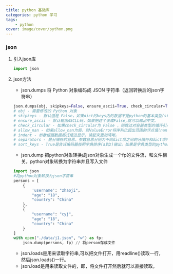 ```yaml
---
title: python 基础库
categories: python 学习
tags: 
    - python
cover: image/cover/python.png
---
```


### json

1. 引入json库

    ```python
    import json
    ```

2. json方法
    - json.dumps
    将 Python 对象编码成 JSON 字符串（返回转换后的json字符串）

    ```python
    json.dumps(obj, skipkeys=False, ensure_ascii=True, check_circular=True, allow_nan=True, cls=None, indent=None, separators=None, encoding="utf-8", default=None, sort_keys=False, **kw)
    # obj - 需要修改的 Python 对象
    # skipkeys - 默认值是 False，如果dict的keys内的数据不是python的基本类型(str,unicode,int,long,float,bool,None)，设置为False时，就会报TypeError的错误。此时设置成True，则会跳过这类key 。
    # ensure_ascii - 默认输出ASCLL码，如果把这个该成False,就可以输出中文。
    # check_circular - 如果check_circular为 False ，则跳过对容器类型的循环引用检查，循环引用将导致溢出错误(或更糟的情况)。
    # allow_nan - 如果allow_nan为假，则ValueError将序列化超出范围的浮点值(nan、inf、-inf)，严格遵守JSON规范，而不是使用JavaScript等价值(nan、Infinity、-Infinity)。
    # indent - 参数根据数据格式缩进显示，读起来更加清晰。
    # separators - 是分隔符的意思，参数意思分别为不同dict项之间的分隔符和dict项内key和value之间的分隔符，把：和，后面的空格都除去了。
    # sort_keys - True是告诉编码器按照字典排序(a到z)输出。如果是字典类型的python对象，就把关键字按照字典排序。
    ```

    - json.dump
    把python对象转换成json对象生成一个fp的文件流，和文件相关。python对象转换为字符串并且写入文件

    ```python
    import json
    #将python对象转换为json字符串
    persons = [
        {
            'username': "zhaoji",
            "age": "18",
            "country": "China"
        },
        {
            "username": "cyj",
            "age": "18",
            "country": "China"
        }
    ]
    with open("./data/j1.json", "w") as fp:
        json.dump(persons, fp) // 将person存成文件
    ```

    - json.loads是用来读取字符串,可以把文件打开，用readline()读取一行，然后json.loads()一行。
    - json.load是用来读取文件的，即，将文件打开然后就可以直接读取。
